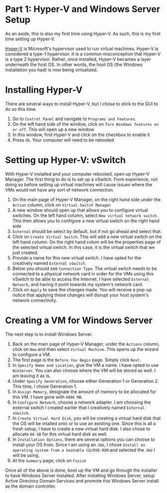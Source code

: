 # Part 1: Hyper-V and Windows Server Setup

As an aside, this is also my first time using Hyper-V. As such, this is my first time setting up Hyper-V.

[Hyper-V](https://learn.microsoft.com/en-us/virtualization/hyper-v-on-windows/about/) is Microsoft's hypervisor used to run virtual machines. Hyper-V is considered a type-1 hypervisor. It is a common misconception that Hyper-V is a type 2 hypervisor. Rather, once installed, Hyper-V becames a layer underneath the host OS. In other words, the host OS (the Windows installation you had) is now being virtualized.

# Installing Hyper-V

There are several ways to install Hyper-V, but I chose to stick to the GUI to do so this time. 

1. Go to `Control Panel` and navigate to `Programs and Features`.
2. On the left hand side of the window, click on `Turn Windows features on or off`. This will open up a new window
3. In this window, find Hyper-V and click on the checkbox to enable it
4. Press `Ok`. Your computer will need to be rebooted

# Setting up Hyper-V: vSwitch

With Hyper-V installed and your computer rebooted, open up Hyper-V Manager. The first thing to do is to set up a vSwitch. From experience, not doing so before setting up virtual machines will cause issues where the VMs would not have any sort of network connection.

1. On the main page of Hyper-V Manager, on the right hand side under the `Action` column, click on `Virtual Switch Manager`
2. A new window should open up that allows you to configure virtual switches. On the left hand column, select `New virtual network switch`. This then allows you to configure a new virtual switch on the right hand side
3. `External` should be select by default, but if not go ahead and select that.
4. Click on `Create Virtual Switch`. This will add a new virtual switch on the left hand column. On the right hand colum will be the properties page of the selected virtual switch. In this case, it is the virtual switch that we just created.
5. Provide a name for this new virtual switch. I have opted for the creatively named `External vSwitch`.
6. Below you should see `Connection Type`. The virtual switch needs to be connected to a physical network card in order for the VMs using this vSwitch to be able to access the Internet. I have selected `External Network`, and having it point towards my system's network card.
7. Click on `Apply` to save the changes made. You will receive a pop-up notice that applying these changes will disrupt your host system's network connectivity.

# Creating a VM for Windows Server

The next step is to install Windows Server.

1. Back on the main page of Hyper-V Manager, under the `Actions` column, click on `New` and then select `Virtual Machine`. This opens up the wizard to configure a VM.
2. The first page is the `Before You Begin` page. Simply click `Next`.
3. In `Specify Name and Location`, give the VM a name. I have opted to use `WinServer`. You can also choose where the VM will be stored as well. I am leaving it as is.
4. Under `Specify Generation`, choose either Generation 1 or Generation 2. This time, I chose Generation 1.
5. In `Assign Memory`, designate the amount of memory to be allocated for this VM. I have gone with `4096 MB`.
6. In `Configure Network`, choose a network adapter. I am choosing the external switch I created earlier that I creatively named `External vSwitch`.
7. In `Create Virtual Hard Disk`, you will be creating a virtual hard disk that the OS will be intalled onto or to use an existing one. Since this is all a fresh setup, I have to create a new virtual hard disk. I also chose to allocate `60 GB` for this virtual hard disk as well.
8. In `Installation Options`, there are several options you can choose to install your OS from. Since I am using an .iso, I chose `Install an operating system from a bootable CD/DVD-ROM` and selected the .iso I will be using.
9. At the `Summary` page, click on `Finish`

Once all of the above is done, boot up the VM and go through the installer to have Windows Server installed. After installing Windows Server, setup Active Directory Domain Services and promote this Windows Server install as the domain controller.
